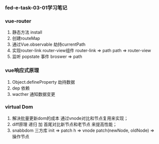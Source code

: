 ### fed-e-task-03-01学习笔记
### vue-router
1. 静态方法 install
2. 创建routeMap
3. 通过Vue.observable 劫持currentPath
4. 实现router-link router-view组件  router-link => path   path => router-view
5. 监听 popstate 事件 broswer => path


### vue响应式原理
1. Object.defineProperty 劫持数据
2. dep 依赖
3. wacther 通知数据变更
   

### virtual Dom
1. 解决批量更新dom的成本 通过vnode对比和节点复用来实现；
2. diff原理  递归 加 首尾对比新节点和老节点 来提高性能；
3. snabbdom 三方库  init  => patch   h => vnode    patch(newNode, oldNode) => 操作节点 